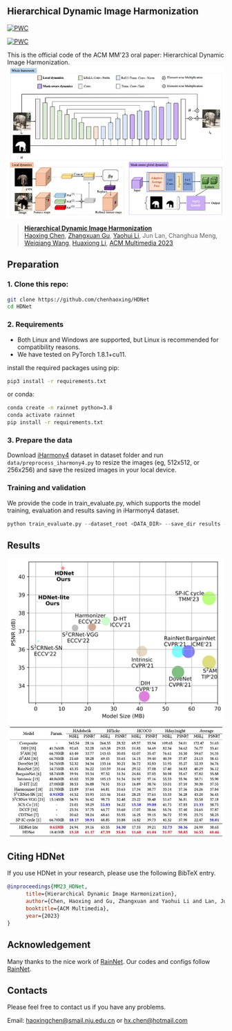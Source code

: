 ## Hierarchical Dynamic Image Harmonization

[![PWC](https://img.shields.io/endpoint.svg?url=https://paperswithcode.com/badge/hierarchical-dynamic-image-harmonization/image-harmonization-on-iharmony4)](https://paperswithcode.com/sota/image-harmonization-on-iharmony4?p=hierarchical-dynamic-image-harmonization)

[![PWC](https://img.shields.io/endpoint.svg?url=https://paperswithcode.com/badge/hierarchical-dynamic-image-harmonization/image-harmonization-on-hadobe5k-1024-times)](https://paperswithcode.com/sota/image-harmonization-on-hadobe5k-1024-times?p=hierarchical-dynamic-image-harmonization)


This is the official code of the ACM MM'23 oral paper: Hierarchical Dynamic Image Harmonization.
![](Doc/hdnet.jpg)
> [**Hierarchical Dynamic Image Harmonization**](https://arxiv.org/abs/2211.08639)               
> [Haoxing Chen](https://scholar.google.com/citations?hl=zh-CN&pli=1&user=BnS7HzAAAAAJ), [Zhangxuan Gu](https://scholar.google.com/citations?user=Wkp3s68AAAAJ&hl=zh-CN&oi=ao), [Yaohui Li](https://scholar.google.com/citations?user=pC2kmQoAAAAJ&hl=zh-CN), Jun Lan, Changhua Meng, [Weiqiang Wang](https://scholar.google.com/citations?hl=zh-CN&user=yZ5iffAAAAAJ), [Huaxiong Li](https://scholar.google.com/citations?user=AC-EDw0AAAAJ&hl=zh-CN), [ACM Multimedia 2023](https://arxiv.org/abs/2211.08639) 

## Preparation
### 1. Clone this repo:
```bash
git clone https://github.com/chenhaoxing/HDNet
cd HDNet
```

### 2. Requirements
* Both Linux and Windows are supported, but Linux is recommended for compatibility reasons.
* We have tested on PyTorch 1.8.1+cu11. 

install the required packages using pip: 
```bash
pip3 install -r requirements.txt
```
or conda:
```bash
conda create -n rainnet python=3.8
conda activate rainnet
pip install -r requirements.txt
```
### 3. Prepare the data
Download [iHarmony4](https://github.com/bcmi/Image-Harmonization-Dataset-iHarmony4) dataset in dataset folder and run  `data/preprocess_iharmony4.py` to resize the images (eg, 512x512, or 256x256) and save the resized images in your local device. 

### Training and validation
We provide the code in train_evaluate.py, which supports the model training, evaluation and results saving in iHarmony4 dataset.
```python
python train_evaluate.py --dataset_root <DATA_DIR> --save_dir results --batch_size 12 --device cuda 
```

## Results
![](Doc/result1.png)
![](Doc/result2.jpg)


## Citing HDNet
If you use HDNet in your research, please use the following BibTeX entry.

```BibTeX
@inproceedings{MM23_HDNet,
      title={Hierarchical Dynamic Image Harmonization},
      author={Chen, Haoxing and Gu, Zhangxuan and Yaohui Li and Lan, Jun and Meng, Changhua and Wang, Weiqiang and Li, Huaxiong},
      booktitle={ACM Multimedia},
      year={2023}
}
```


## Acknowledgement
Many thanks to the nice work of  [RainNet](https://github.com/junleen/RainNet). Our codes and configs follow [RainNet](https://github.com/junleen/RainNet).

## Contacts
Please feel free to contact us if you have any problems.

Email: [haoxingchen@smail.nju.edu.cn](haoxingchen@smail.nju.edu.cn) or [hx.chen@hotmail.com](chen@hotmail.com)
